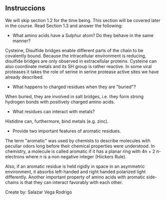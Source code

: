 ## Instruccions

We will skip section 1.2 for the time being. This section will be covered later in the course.  Read Section 1.3 and answer the following:  

- What amino acids have a Sulphur atom? Do they behave in the same manner?  

Cysteine, Disulfide bridges enable different parts of the chain to be covalently bound. Because the intracellular environment is reducing, disulfide bridges are only observed in extracellular proteins. Cysteine can also coordinate metals and its SH group is rather reactive. In some viral proteases it takes the role of serine in serine protease active sites we have already described.

- What happens to charged residues when they are "buried"?  

When buried, they are involved in salt bridges, i.e. they form strong hydrogen bonds with positively charged amino acids. 

- What residues can interact with metals?  

Histidine can, furthermore, bind metals (e.g. zinc).

- Provide two important features of aromatic residues.

The term "aromatic" was used by chemists to describe molecules with peculiar odors long before their chemical properties were understood. In chemistry, a molecule is called aromatic if it has a planar ring with 4n + 2 n-electrons where n is a non negative integer (Hiickers Rule). 

Also, if an aromatic residue is held rigidly in space in an asymmetric environment, it absorbs left-handed and right handed polarized light differently. Another important property of amino acids with aromatic side-chains is that they can interact favorably with each other.

Create by: Salazar Vega Rodrigo